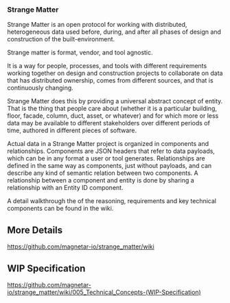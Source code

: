 ### Strange Matter
Strange Matter is an open protocol for working with distributed, heterogeneous data used before, during, and after all phases of design and construction of the built-environment.

Strange matter is format, vendor, and tool agnostic.  

It is a way for people, processes, and tools with different requirements working together on design and construction projects to collaborate on data that has distributed ownership, comes from different sources, and that is continuously changing. 

Strange Matter does this by providing a universal abstract concept of entity. That is the thing that people care about (whether it is a particular building, floor, facade, column, duct, asset, or whatever) and for which more or less data may be available to different stakeholders over different periods of time, authored in different pieces of software. 

Actual data in a Strange Matter project is organized in components and relationships.  Components are JSON headers that refer to data payloads, which can be in any format a user or tool generates. Relationships are defined in the same way as components, just without payloads, and can describe any kind of semantic relation between two components. A relationship between a component and entity is done by sharing a relationship with an Entity ID  component. 

A detail walkthrough the of the reasoning, requirements and key technical components can be found in the wiki.

## More Details
https://github.com/magnetar-io/strange_matter/wiki

## WIP Specification
https://github.com/magnetar-io/strange_matter/wiki/005_Technical_Concepts-(WIP-Specification)

